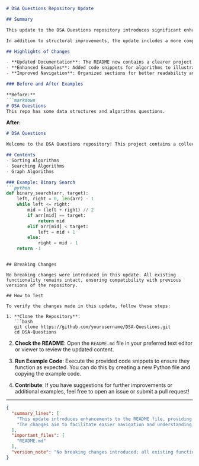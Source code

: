 ```markdown
# DSA Questions Repository Update

## Summary

This update to the DSA Questions repository introduces significant enhancements to the README file, providing clearer documentation and improved guidance for users. The changes aim to facilitate easier navigation and understanding of the repository's purpose, structure, and usage, making it more accessible for both new and experienced developers. By refining the content and adding illustrative examples, we strive to enhance the overall user experience and foster community engagement.

In addition to structural improvements, the update includes a more comprehensive overview of the algorithms covered in the repository, along with explanations of their applications. This aims to provide users with a better context for the questions and solutions available, ultimately aiding in their learning and development.

## Highlights of Changes

- **Updated Documentation**: The README now contains a clearer project overview and usage instructions.
- **Enhanced Examples**: Added code snippets for algorithms to illustrate their implementation.
- **Improved Navigation**: Organized sections for better readability and easier access to information.

### Before and After Examples

**Before:**
```markdown
# DSA Questions
This repo has some data structures and algorithms questions.
```

**After:**
```markdown
# DSA Questions

Welcome to the DSA Questions repository! This project contains a collection of data structures and algorithms questions designed to help you improve your coding skills and prepare for technical interviews.

## Contents
- Sorting Algorithms
- Searching Algorithms
- Graph Algorithms

### Example: Binary Search
```python
def binary_search(arr, target):
    left, right = 0, len(arr) - 1
    while left <= right:
        mid = (left + right) // 2
        if arr[mid] == target:
            return mid
        elif arr[mid] < target:
            left = mid + 1
        else:
            right = mid - 1
    return -1
```
```

## Breaking Changes

No breaking changes were introduced in this update. All existing functionality remains intact, ensuring compatibility with previous versions of the repository.

## How to Test

To verify the changes made in this update, follow these steps:

1. **Clone the Repository**: 
   ```bash
   git clone https://github.com/yourusername/DSA-Questions.git
   cd DSA-Questions
   ```

2. **Check the README**: Open the `README.md` file in your preferred text editor or viewer to review the updated content.

3. **Run Example Code**: Execute the provided code snippets to ensure they function as expected. You can do this by creating a new Python file and copying the example code.

4. **Contribute**: If you have suggestions for further improvements or additional examples, feel free to open an issue or submit a pull request!

---

```json
{
  "summary_lines": [
    "This update introduces enhancements to the README file, providing clearer documentation and improved guidance.",
    "The changes aim to facilitate easier navigation and understanding of the repository's purpose and structure."
  ],
  "important_files": [
    "README.md"
  ],
  "version_note": "No breaking changes introduced; all existing functionality remains intact."
}
```
```